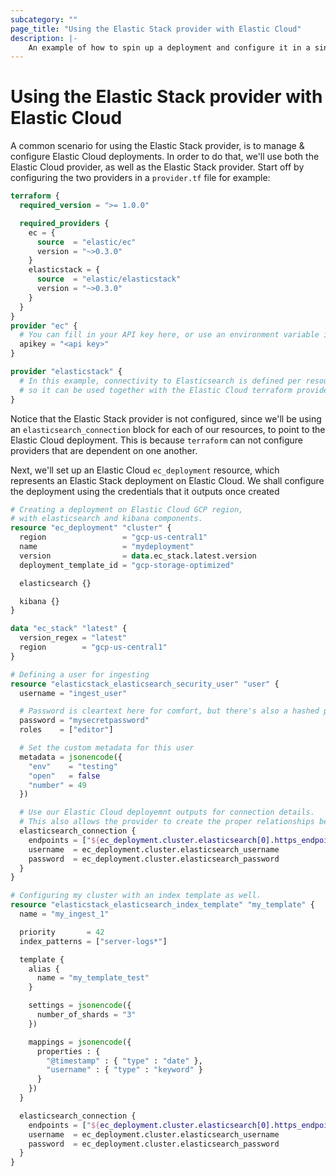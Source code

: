 ```yaml
---
subcategory: ""
page_title: "Using the Elastic Stack provider with Elastic Cloud"
description: |-
    An example of how to spin up a deployment and configure it in a single plan.
---
```


# Using the Elastic Stack provider with Elastic Cloud

A common scenario for using the Elastic Stack provider, is to manage & configure Elastic Cloud deployments.
In order to do that, we'll use both the Elastic Cloud provider, as well as the Elastic Stack provider.
Start off by configuring the two providers in a `provider.tf` file for example:

```terraform
terraform {
  required_version = ">= 1.0.0"

  required_providers {
    ec = {
      source  = "elastic/ec"
      version = "~>0.3.0"
    }
    elasticstack = {
      source  = "elastic/elasticstack"
      version = "~>0.3.0"
    }
  }
}
provider "ec" {
  # You can fill in your API key here, or use an environment variable instead
  apikey = "<api key>"
}

provider "elasticstack" {
  # In this example, connectivity to Elasticsearch is defined per resource,
  # so it can be used together with the Elastic Cloud terraform provider.
}
```

Notice that the Elastic Stack  provider is not configured, since we'll be using an `elasticsearch_connection` block
for each of our resources, to point to the Elastic Cloud deployment. This is because `terraform` can not configure providers that are dependent on one another.

Next, we'll set up an Elastic Cloud `ec_deployment` resource, which represents an Elastic Stack deployment on Elastic Cloud.
We shall configure the deployment using the credentials that it outputs once created

```terraform
# Creating a deployment on Elastic Cloud GCP region,
# with elasticsearch and kibana components.
resource "ec_deployment" "cluster" {
  region                 = "gcp-us-central1"
  name                   = "mydeployment"
  version                = data.ec_stack.latest.version
  deployment_template_id = "gcp-storage-optimized"

  elasticsearch {}

  kibana {}
}

data "ec_stack" "latest" {
  version_regex = "latest"
  region        = "gcp-us-central1"
}

# Defining a user for ingesting
resource "elasticstack_elasticsearch_security_user" "user" {
  username = "ingest_user"

  # Password is cleartext here for comfort, but there's also a hashed password option
  password = "mysecretpassword"
  roles    = ["editor"]

  # Set the custom metadata for this user
  metadata = jsonencode({
    "env"    = "testing"
    "open"   = false
    "number" = 49
  })

  # Use our Elastic Cloud deployemnt outputs for connection details.
  # This also allows the provider to create the proper relationships between the two resources.
  elasticsearch_connection {
    endpoints = ["${ec_deployment.cluster.elasticsearch[0].https_endpoint}"]
    username  = ec_deployment.cluster.elasticsearch_username
    password  = ec_deployment.cluster.elasticsearch_password
  }
}

# Configuring my cluster with an index template as well.
resource "elasticstack_elasticsearch_index_template" "my_template" {
  name = "my_ingest_1"

  priority       = 42
  index_patterns = ["server-logs*"]

  template {
    alias {
      name = "my_template_test"
    }

    settings = jsonencode({
      number_of_shards = "3"
    })

    mappings = jsonencode({
      properties : {
        "@timestamp" : { "type" : "date" },
        "username" : { "type" : "keyword" }
      }
    })
  }

  elasticsearch_connection {
    endpoints = ["${ec_deployment.cluster.elasticsearch[0].https_endpoint}"]
    username  = ec_deployment.cluster.elasticsearch_username
    password  = ec_deployment.cluster.elasticsearch_password
  }
}
```
